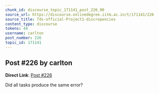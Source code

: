 ```yaml
---
chunk_id: discourse_topic_171141_post_226_00
source_url: https://discourse.onlinedegree.iitm.ac.in/t/171141/226
source_title: Tds-official-Project1-discrepencies
content_type: discourse
tokens: 44
username: carlton
post_number: 226
topic_id: 171141
---
```


## Post #226 by carlton

**Direct Link**: [Post #226](https://discourse.onlinedegree.iitm.ac.in/t/171141/226)

Did all tasks produce the same error?
